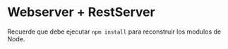 # Webserver + RestServer

Recuerde que debe ejecutar ```npm install``` para reconstruir los modulos de Node.